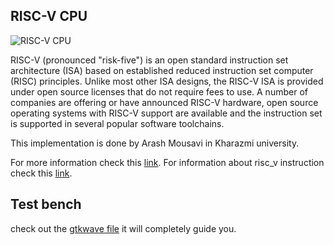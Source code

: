 ##  RISC-V CPU
![RISC-V CPU](https://github.com/EnigmaticAbyss/DigitalDesignLab/raw/main/RIscVCPU/data_path.png)

RISC-V (pronounced "risk-five") is an open standard instruction set architecture (ISA) based on established reduced instruction set computer (RISC) principles. Unlike most other ISA designs, the RISC-V ISA is provided under open source licenses that do not require fees to use. A number of companies are offering or have announced RISC-V hardware, open source operating systems with RISC-V support are available and the instruction set is supported in several popular software toolchains. 


This implementation is done by Arash Mousavi in Kharazmi university.

For more information check this [link](https://en.wikipedia.org/wiki/RISC-V).
For information about risc_v instruction check this [link](https://riscv.org/wp-content/uploads/2017/05/riscv-spec-v2.2.pdf).


## Test bench

check out the [gtkwave file](https://github.com/EnigmaticAbyss/DigitalDesignLab/raw/main/RIscVCPU/cpugtk.png) it will completely guide you.
